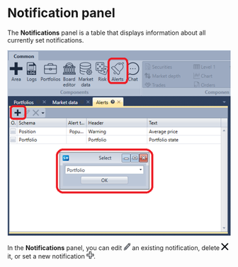 # Notification panel

The **Notifications** panel is a table that displays information about all currently set notifications.

![Terminal Notifications Panel](../images/Terminal_Notifications_Panel.png)

In the **Notifications** panel, you can edit ![Designer Creating a repository of historical data 01](../images/Designer_Creating_repository_of_historical_data_01.png) an existing notification, delete ![Designer Creating a repository of historical data 02](../images/Designer_Creating_repository_of_historical_data_02.png) it, or set a new notification ![Designer Creating a repository of historical data 00](../images/Designer_Creating_repository_of_historical_data_00.png). 
